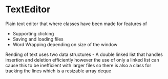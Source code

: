 # TextEditor

Plain text editor that where classes have been made for features of 
- Supporting clicking
- Saving and loading files
- Word Wrapping depending on size of the window 

Rending of text uses two data structures - A double linked list that handles insertion and deletion efficiently however
the use of only a linked list can cause this to be inefficient with larger files so there is also a class for tracking the lines 
which is a resizable array deque

